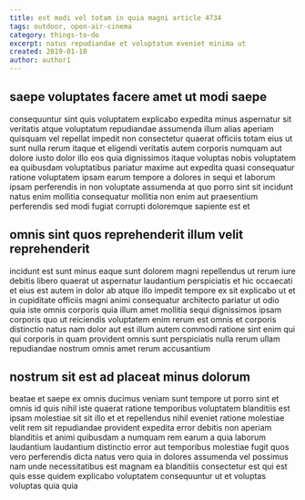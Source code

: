 ```yaml
---
title: est modi vel totam in quia magni article 4734
tags: outdoor, open-air-cinema
category: things-to-do
excerpt: natus repudiandae et voluptatum eveniet minima ut
created: 2019-01-10
author: author1
---
```


## saepe voluptates facere amet ut modi saepe

consequuntur sint quis voluptatem explicabo expedita minus aspernatur sit veritatis atque voluptatum repudiandae assumenda illum alias aperiam quisquam vel repellat impedit non consectetur quaerat officiis totam eius ut sunt nulla rerum itaque et eligendi veritatis autem corporis numquam aut dolore iusto dolor illo eos quia dignissimos itaque voluptas nobis voluptatem ea quibusdam voluptatibus pariatur maxime aut expedita quasi consequatur ratione voluptatem ipsam earum tempore a dolores in sequi et laborum ipsam perferendis in non voluptate assumenda at quo porro sint sit incidunt natus enim mollitia consequatur mollitia non enim aut praesentium perferendis sed modi fugiat corrupti doloremque sapiente est et

## omnis sint quos reprehenderit illum velit reprehenderit

incidunt est sunt minus eaque sunt dolorem magni repellendus ut rerum iure debitis libero quaerat ut aspernatur laudantium perspiciatis et hic occaecati et eius est autem in dolor ab atque illo impedit tempore ex sit explicabo ut et in cupiditate officiis magni animi consequatur architecto pariatur ut odio quia iste omnis corporis quia illum amet mollitia sequi dignissimos ipsam corporis quo ut reiciendis voluptatem enim rerum est omnis et corporis distinctio natus nam dolor aut est illum autem commodi ratione sint enim qui qui corporis in quam provident omnis sunt perspiciatis nulla rerum ullam repudiandae nostrum omnis amet rerum accusantium

## nostrum sit est ad placeat minus dolorum

beatae et saepe ex omnis ducimus veniam sunt tempore ut porro sint et omnis id quis nihil iste quaerat ratione temporibus voluptatem blanditiis est ipsam molestiae sit sit illo et et repellendus nihil eveniet ratione molestiae velit rem sit repudiandae provident expedita error debitis non aperiam blanditiis et animi quibusdam a numquam rem earum a quia laborum laudantium laudantium distinctio error aut temporibus molestiae fugit quos vero perferendis dicta natus vero quia in dolores assumenda vel possimus nam unde necessitatibus est magnam ea blanditiis consectetur est qui est quis esse quidem explicabo voluptatem consequuntur ut et voluptas voluptas quia quia
